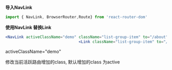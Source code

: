 **导入NavLink** 

```jsx
import { NavLink, BrowserRouter,Route} from 'react-router-dom'
```

**使用NavLink 替换Link**

```jsx
<NavLink activeClassName="demo" className="list-group-item" to="/about">About</NavLink>
                                <Link className="list-group-item" to="/home">Home</Link>
```

activeClassName="demo"   

修改当前活跃路由增加的class,  默认增加的class 为active

